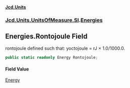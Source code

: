 #### [Jcd.Units](index 'index')
### [Jcd.Units.UnitsOfMeasure.SI](Jcd.Units.UnitsOfMeasure.SI 'Jcd.Units.UnitsOfMeasure.SI').[Energies](Energies 'Jcd.Units.UnitsOfMeasure.SI.Energies')

## Energies.Rontojoule Field

rontojoule defined such that: yoctojoule = rJ × 1.0/1000.0.

```csharp
public static readonly Energy Rontojoule;
```

#### Field Value
[Energy](Energy 'Jcd.Units.UnitTypes.Energy')